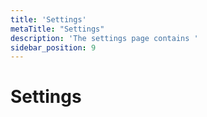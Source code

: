 ```yaml
---
title: 'Settings'
metaTitle: "Settings"
description: 'The settings page contains '
sidebar_position: 9
---
```


# Settings

